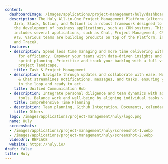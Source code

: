 ```yaml
---
content:
  dashboardImage: /images/applications/project-management/huly/dashboard.webp
  description: The Huly All-in-One Project Management Platform (alternative to Linear,
    Jira, Slack, Notion, and Motion) is a robust framework designed to accelerate
    the development of business applications, such as CRM systems. This repository
    includes several applications, such as Chat, Project Management, CRM, HRM, and
    ATS. Various teams are building products on top of the Platform, including Huly
    and TraceX.
  features:
  - description: Spend less time managing and more time delivering with tools designed
      for efficiency. Empower your teams with data-driven insights and streamlined
      sprint planning. Prioritize and track your backlog with a full view of your
      project landscape.
    title: Task & Project Management
  - description: Navigate through updates and collaborate with ease. Huly's Inbox
      & Chat streamlines notifications, messages, and tasks, ensuring you're always
      in the loop and ready to act.
    title: Unified Communication Hub
  - description: Integrate personal diligence and team dynamics with advanced planning
      tools. Balance work and well-being by aligning individual tasks with team goals.
    title: Comprehensive Time Planning
  - description: Team planning, Github Integration, Documents, calendar, and spotlight
    title: Others
  logo: /images/applications/project-management/huly/logo.png
  name: Huly
  screenshots:
  - /images/applications/project-management/huly/screenshot-1.webp
  - /images/applications/project-management/huly/screenshot-2.webp
  videoUrl: REPLACE
  website: https://huly.io/
draft: false
title: Huly
---
```


